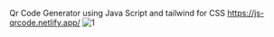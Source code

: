 Qr Code Generator using Java Script and tailwind for CSS
https://js-qrcode.netlify.app/
![1](https://user-images.githubusercontent.com/87539140/185636965-07de699e-0198-42e9-8fc5-1e6bd5d79597.png)

